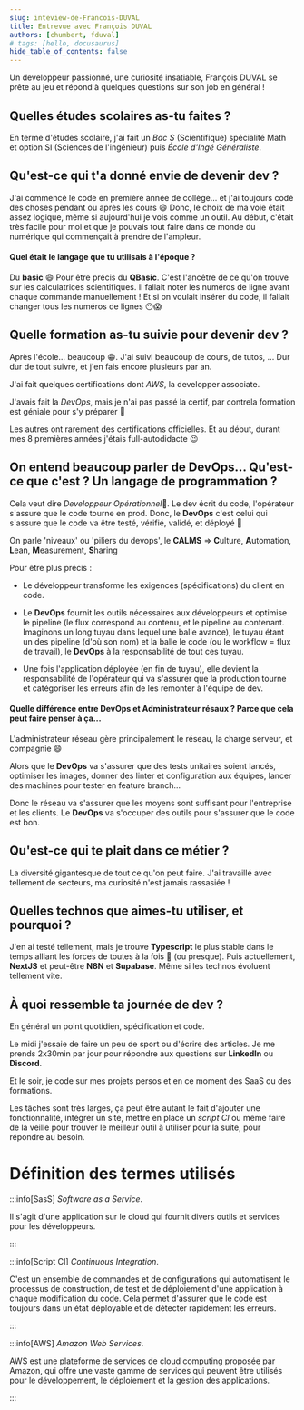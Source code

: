 ```yaml
---
slug: inteview-de-Francois-DUVAL
title: Entrevue avec François DUVAL
authors: [chumbert, fduval]
# tags: [hello, docusaurus]
hide_table_of_contents: false
---
```


Un developpeur passionné, une curiosité insatiable, François DUVAL se prête au jeu et répond à quelques questions sur son job en général !

<!-- truncate -->

## Quelles études scolaires as-tu faites ?

En terme d'études scolaire, j'ai fait un _Bac S_ (Scientifique) spécialité Math et option SI (Sciences de l'ingénieur) puis _École d'Ingé Généraliste_.

## Qu'est-ce qui t'a donné envie de devenir dev ?

J'ai commencé le code en première année de collège... et j'ai toujours codé des choses pendant ou après les cours 😄
Donc, le choix de ma voie était assez logique, même si aujourd'hui je vois comme un outil. Au début, c'était très facile pour moi et que je pouvais tout faire dans ce monde du numérique qui commençait à prendre de l'ampleur.

#### Quel était le langage que tu utilisais à l'époque ?

Du **basic** 😄 Pour être précis du **QBasic**. C'est l'ancêtre de ce qu'on trouve sur les calculatrices scientifiques. Il fallait noter les numéros de ligne avant chaque commande manuellement ! Et si on voulait insérer du code, il fallait changer tous les numéros de lignes 😶😱

## Quelle formation as-tu suivie pour devenir dev ?

Après l'école... beaucoup 😁. J'ai suivi beaucoup de cours, de tutos, ... Dur dur de tout suivre, et j'en fais encore plusieurs par an.

J'ai fait quelques certifications dont _AWS_, la developper associate.

J'avais fait la _DevOps_, mais je n'ai pas passé la certif, par contrela formation est géniale pour s'y préparer 🙂

Les autres ont rarement des certifications officielles. Et au début, durant mes 8 premières années j'étais full-autodidacte 😉

## On entend beaucoup parler de DevOps... Qu'est-ce que c'est ? Un langage de programmation ?

Cela veut dire *Developpeur Opérationnel*🙂. Le dev écrit du code, l'opérateur s'assure que le code tourne en prod. Donc, le **DevOps** c'est celui qui s'assure que le code va être testé, vérifié, validé, et déployé 🙂

On parle 'niveaux' ou 'piliers du devops', le **CALMS** => **C**ulture, **A**utomation, **L**ean, **M**easurement, **S**haring

Pour être plus précis :

- Le développeur transforme les exigences (spécifications) du client en code.

- Le **DevOps** fournit les outils nécessaires aux développeurs et optimise le pipeline (le flux correspond au contenu, et le pipeline au contenant.
  Imaginons un long tuyau dans lequel une balle avance), le tuyau étant un des pipeline (d'où son nom) et la balle le code (ou le workflow = flux de travail), le **DevOps** à la responsabilité de tout ces tuyau.

- Une fois l'application déployée (en fin de tuyau), elle devient la responsabilité de l'opérateur qui va s'assurer que la production tourne et catégoriser les erreurs afin de les remonter à l'équipe de dev.

#### Quelle différence entre DevOps et Administrateur résaux ? Parce que cela peut faire penser à ça...

L'administrateur réseau gère principalement le réseau, la charge serveur, et compagnie 😄

Alors que le **DevOps** va s'assurer que des tests unitaires soient lancés, optimiser les images, donner des linter et configuration aux équipes, lancer des machines pour tester en feature branch...

Donc le réseau va s'assurer que les moyens sont suffisant pour l'entreprise et les clients. Le **DevOps** va s'occuper des outils pour s'assurer que le code est bon.

## Qu'est-ce qui te plait dans ce métier ?

La diversité gigantesque de tout ce qu'on peut faire. J'ai travaillé avec tellement de secteurs, ma curiosité n'est jamais rassasiée !

## Quelles technos que aimes-tu utiliser, et pourquoi ?

J'en ai testé tellement, mais je trouve **Typescript** le plus stable dans le temps alliant les forces de toutes à la fois 🙂 (ou presque). Puis actuellement, **NextJS** et peut-être **N8N** et **Supabase**. Même si les technos évoluent tellement vite.

## À quoi ressemble ta journée de dev ?

En général un point quotidien, spécification et code.

Le midi j'essaie de faire un peu de sport ou d'écrire des articles. Je me prends 2x30min par jour pour répondre aux questions sur **LinkedIn** ou **Discord**.

Et le soir, je code sur mes projets persos et en ce moment des SaaS ou des formations.

Les tâches sont très larges, ça peut être autant le fait d'ajouter une fonctionnalité, intégrer un site, mettre en place un _script CI_ ou même faire de la veille pour trouver le meilleur outil à utiliser pour la suite, pour répondre au besoin.

# Définition des termes utilisés

:::info[SasS]
_Software as a Service_.

Il s'agit d'une application sur le cloud qui fournit divers outils et services pour les développeurs.

:::

:::info[Script CI]
_Continuous Integration_.

C'est un ensemble de commandes et de configurations qui automatisent le processus de construction, de test et de déploiement d'une application à chaque modification du code. Cela permet d'assurer que le code est toujours dans un état déployable et de détecter rapidement les erreurs.

:::

:::info[AWS]
_Amazon Web Services_.

AWS est une plateforme de services de cloud computing proposée par Amazon, qui offre une vaste gamme de services qui peuvent être utilisés pour le développement, le déploiement et la gestion des applications.

:::
